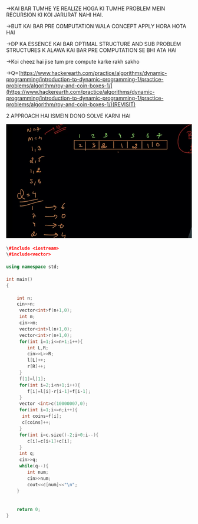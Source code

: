 →KAI BAR TUMHE YE REALIZE HOGA KI TUMHE PROBLEM MEIN RECURSION KI KOI JARURAT NAHI HAI.

→BUT KAI BAR PRE COMPUTATION WALA CONCEPT APPLY HORA HOTA HAI

→DP KA ESSENCE KAI BAR OPTIMAL STRUCTURE AND SUB PROBLEM STRUCTURES K ALAWA KAI BAR PRE COMPUTATION SE BHI ATA HAI

→Koi cheez hai jise tum pre compute karke rakh sakho

→Q=[https://www.hackerearth.com/practice/algorithms/dynamic-programming/introduction-to-dynamic-programming-1/practice-problems/algorithm/roy-and-coin-boxes-1/](https://www.hackerearth.com/practice/algorithms/dynamic-programming/introduction-to-dynamic-programming-1/practice-problems/algorithm/roy-and-coin-boxes-1/)(REVISIT)

2 APPROACH HAI ISMEIN DONO SOLVE KARNI HAI

![image 47.png](../../../../../../../Images/image%2047.png)

```C++
\#include <iostream>
\#include<vector>

using namespace std;

int main()
{
    
    int n;
    cin>>n;
     vector<int>f(n+1,0);
     int m;
     cin>>m;
     vector<int>l(n+1,0);
     vector<int>r(n+1,0);
     for(int i=1;i<=n+1;i++){
        int L,R;
        cin>>L>>R;
        l[L]++;
        r[R]++;
     }
     f[1]=l[1];
     for(int i=2;i<n+1;i++){
        f[i]=l[i]-r[i-1]+f[i-1];
     }
     vector <int>c(10000007,0);
     for(int i=1;i<=n;i++){
      int coins=f[i];
      c[coins]++;
     }
     for(int i=c.size()-2;i>0;i--){
        c[i]=c[i+1]+c[i];
     }
     int q;
     cin>>q;
     while(q--){
        int num;
        cin>>num;
        cout<<c[num]<<"\n";
    }
 
    
    return 0;
}
```